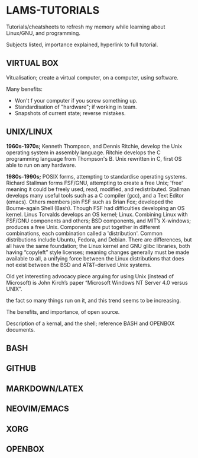 # LAMS-TUTORIALS

Tutorials/cheatsheets to refresh my memory while learning about Linux/GNU, and programming. 

Subjects listed, importance explained, hyperlink to full tutorial.

## VIRTUAL BOX
Vitualisation; create a virtual computer, on a computer, using software. 

Many benefits:
- Won't f your computer if you screw something up.
- Standardisation of "hardware"; if working in team.
- Snapshots of current state; reverse mistakes.

## UNIX/LINUX

**1960s-1970s;** Kenneth Thompson, and Dennis Ritchie, develop the Unix operating system in assembly language. Ritchie develops the C programming language from Thompson's B. Unix rewritten in C, first OS able to run on any hardware.    

**1980s-1990s;** POSIX forms, attempting to standardise operating systems. Richard Stallman forms FSF/GNU, attempting to create a free Unix; 'free' meaning it could be freely used, read, modified, and redistributed. Stallman develops many useful tools such as a C compiler (gcc), and a Text Editor (emacs). Others members join FSF such as Brian Fox; developed the Bourne-again Shell (Bash). Though FSF had difficulties developing an OS kernel. Linus Torvalds develops an OS kernel; Linux. Combining Linux with FSF/GNU components and others; BSD components, and MIT’s X-windows; produces a free Unix. Components are put together in different combinations, each combination called a 'distribution'. Common distributions include Ubuntu, Fedora, and Debian. There are differences, but all have the same foundation; the Linux kernel and GNU glibc libraries, both having “copyleft” style licenses; meaning changes generally must be made available to all, a unifying force between the Linux distributions that does not exist between the BSD and AT&T-derived Unix systems.

Old yet interesting advocacy piece arguing for using Unix (instead of Microsoft) is John Kirch’s paper “Microsoft Windows NT Server 4.0 versus UNIX”.



the fact so many things run on it, and this trend seems to be increasing.

The benefits, and importance, of open source.

Description of a kernal, and the shell; reference BASH and OPENBOX documents.

## BASH


## GITHUB


## MARKDOWN/LATEX


## NEOVIM/EMACS


## XORG


## OPENBOX







